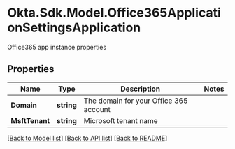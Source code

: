 # Okta.Sdk.Model.Office365ApplicationSettingsApplication
Office365 app instance properties

## Properties

Name | Type | Description | Notes
------------ | ------------- | ------------- | -------------
**Domain** | **string** | The domain for your Office 365 account | 
**MsftTenant** | **string** | Microsoft tenant name | 

[[Back to Model list]](../README.md#documentation-for-models) [[Back to API list]](../README.md#documentation-for-api-endpoints) [[Back to README]](../README.md)

